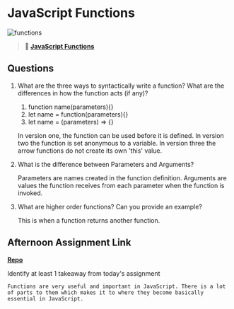 # JavaScript Functions

![functions](https://bcw.blob.core.windows.net/public/img/function-anatomy.jpg)

> **📖 [JavaScript Functions](https://codeworksacademy.com/fs-student-guide/resources/wk2/02-Functions)**

## Questions

1. What are the three ways to syntactically write a function? What are the differences in how the function acts (if any)?
    1) function name(parameters){}
    2) let name = function(parameters){}
    3) let name = (parameters) => {}

    In version one, the function can be used before it is defined. In version two the function is set anonymous to a variable. In version three the arrow functions do not create its own 'this' value.

2. What is the difference between Parameters and Arguments?

    Parameters are names created in the function definition.
    Arguments are values the function receives from each parameter when the function is invoked.

3. What are higher order functions? Can you provide an example?

    This is when a function returns another function.

## Afternoon Assignment Link

**[Repo](https://github.com/autumnlay/<ASSIGNMENT_REPO>)**

Identify at least 1 takeaway from today's assignment

    Functions are very useful and important in JavaScript. There is a lot of parts to them which makes it to where they become basically essential in JavaScript. 